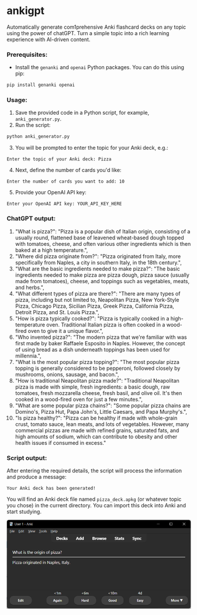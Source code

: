 # ankigpt
Automatically generate com1prehensive Anki flashcard decks on any topic using the power of chatGPT. Turn a simple topic into a rich learning experience with AI-driven content.

### Prerequisites:
- Install the `genanki` and `openai` Python packages. You can do this using pip:
```bash
pip install genanki openai
```

### Usage:

1. Save the provided code in a Python script, for example, `anki_generator.py`.
2. Run the script:
```bash
python anki_generator.py
```
3. You will be prompted to enter the topic for your Anki deck, e.g.:
```
Enter the topic of your Anki deck: Pizza
```
4. Next, define the number of cards you'd like:
```
Enter the number of cards you want to add: 10
```
5. Provide your OpenAI API key:
```
Enter your OpenAI API key: YOUR_API_KEY_HERE
```

### ChatGPT output:

1. "What is pizza?": "Pizza is a popular dish of Italian origin, consisting of a usually round, flattened base of leavened wheat-based dough topped with tomatoes, cheese, and often various other ingredients which is then baked at a high temperature.",
2. "Where did pizza originate from?": "Pizza originated from Italy, more specifically from Naples, a city in southern Italy, in the 18th century.",
3. "What are the basic ingredients needed to make pizza?": "The basic ingredients needed to make pizza are pizza dough, pizza sauce (usually made from tomatoes), cheese, and toppings such as vegetables, meats, and herbs.",
4. "What different types of pizza are there?": "There are many types of pizza, including but not limited to, Neapolitan Pizza, New York-Style Pizza, Chicago Pizza, Sicilian Pizza, Greek Pizza, California Pizza, Detroit Pizza, and St. Louis Pizza.",
5. "How is pizza typically cooked?": "Pizza is typically cooked in a high-temperature oven. Traditional Italian pizza is often cooked in a wood-fired oven to give it a unique flavor.",
6. "Who invented pizza?": "The modern pizza that we're familiar with was first made by baker Raffaele Esposito in Naples. However, the concept of using bread as a dish underneath toppings has been used for millennia.",
7. "What is the most popular pizza topping?": "The most popular pizza topping is generally considered to be pepperoni, followed closely by mushrooms, onions, sausage, and bacon.",
8. "How is traditional Neapolitan pizza made?": "Traditional Neapolitan pizza is made with simple, fresh ingredients: a basic dough, raw tomatoes, fresh mozzarella cheese, fresh basil, and olive oil. It's then cooked in a wood-fired oven for just a few minutes.",
9. "What are some popular pizza chains?": "Some popular pizza chains are Domino's, Pizza Hut, Papa John's, Little Caesars, and Papa Murphy's.",
10. "Is pizza healthy?": "Pizza can be healthy if made with whole-grain crust, tomato sauce, lean meats, and lots of vegetables. However, many commercial pizzas are made with refined grains, saturated fats, and high amounts of sodium, which can contribute to obesity and other health issues if consumed in excess."

### Script output:

After entering the required details, the script will process the information and produce a message:
```
Your Anki deck has been generated!
```

You will find an Anki deck file named `pizza_deck.apkg` (or whatever topic you chose) in the current directory. You can import this deck into Anki and start studying.


![example](example.png)